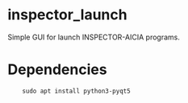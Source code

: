 # inspector_launch

Simple GUI for launch INSPECTOR-AICIA programs.

# Dependencies

```
    sudo apt install python3-pyqt5
```